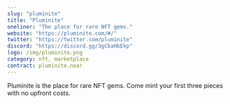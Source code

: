 ```yaml
---
slug: "pluminite"
title: "Pluminite"
oneliner: "The place for rare NFT gems."
website: "https://pluminite.com/#/"
twitter: "https://twitter.com/pluminite"
discord: "https://discord.gg/3gCbaHbEkp"
logo: /img/pluminite.png
category: nft, marketplace
contract: pluminite.near
---
```


Pluminite is the place for rare NFT gems. Come mint your first three pieces with no upfront costs.
